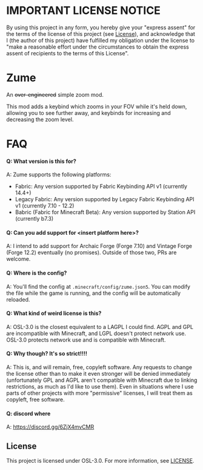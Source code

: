 # IMPORTANT LICENSE NOTICE

By using this project in any form, you hereby give your "express assent" for the terms of the license of this project (see [License](#license)), and acknowledge that I (the author of this project) have fulfilled my obligation under the license to "make a reasonable effort under the circumstances to obtain the express assent of recipients to the terms of this License".

# Zume

An ~~over-engineered~~ simple zoom mod.

This mod adds a keybind which zooms in your FOV while it's held down, allowing you to see further away, and keybinds for increasing and decreasing the zoom level.

# FAQ

#### Q: What version is this for?

A: Zume supports the following platforms:
- Fabric: Any version supported by Fabric Keybinding API v1 (currently 14.4+)
- Legacy Fabric: Any version supported by Legacy Fabric Keybinding API v1 (currently 7.10 - 12.2)
- Babric (Fabric for Minecraft Beta): Any version supported by Station API (currently b7.3)

#### Q: Can you add support for \<insert platform here>?

A: I intend to add support for Archaic Forge (Forge 7.10) and Vintage Forge (Forge 12.2) eventually (no promises). Outside of those two, PRs are welcome.

#### Q: Where is the config?

A: You'll find the config at `.minecraft/config/zume.json5`. You can modify the file while the game is running, and the config will be automatically reloaded. 

#### Q: What kind of weird license is this?

A: OSL-3.0 is the closest equivalent to a LAGPL I could find. AGPL and GPL are incompatible with Minecraft, and LGPL doesn't protect network use. OSL-3.0 protects network use and is compatible with Minecraft.

#### Q: Why though? It's so strict!!!!

A: This is, and will remain, free, copyleft software. Any requests to change the license other than to make it even stronger will be denied immediately (unfortunately GPL and AGPL aren't compatible with Minecraft due to linking restrictions, as much as I'd like to use them). Even in situations where I use parts of other projects with more "permissive" licenses, I will treat them as copyleft, free software.

#### Q: discord where
A: https://discord.gg/6ZjX4mvCMR

## License

This project is licensed under OSL-3.0. For more information, see [LICENSE](LICENSE).
